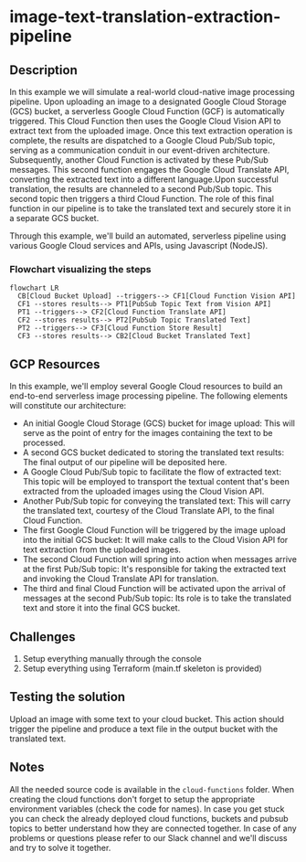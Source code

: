# image-text-translation-extraction-pipeline

## Description

In this example we will simulate a real-world cloud-native image processing pipeline. Upon uploading an image to a designated Google Cloud Storage (GCS) bucket, a serverless Google Cloud Function (GCF) is automatically triggered. This Cloud Function then uses the Google Cloud Vision API to extract text from the uploaded image. Once this text extraction operation is complete, the results are dispatched to a Google Cloud Pub/Sub topic, serving as a communication conduit in our event-driven architecture. Subsequently, another Cloud Function is activated by these Pub/Sub messages. This second function engages the Google Cloud Translate API, converting the extracted text into a different language.Upon successful translation, the results are channeled to a second Pub/Sub topic. This second topic then triggers a third Cloud Function. The role of this final function in our pipeline is to take the translated text and securely store it in a separate GCS bucket.

Through this example, we'll build an automated, serverless pipeline using various Google Cloud services and APIs, using Javascript (NodeJS).

### Flowchart visualizing the steps

```mermaid
flowchart LR
  CB[Cloud Bucket Upload] --triggers--> CF1[Cloud Function Vision API]
  CF1 --stores results--> PT1[PubSub Topic Text from Vision API]
  PT1 --triggers--> CF2[Cloud Function Translate API]
  CF2 --stores results--> PT2[PubSub Topic Translated Text]
  PT2 --triggers--> CF3[Cloud Function Store Result]
  CF3 --stores results--> CB2[Cloud Bucket Translated Text]
```

## GCP Resources

In this example, we'll employ several Google Cloud resources to build an end-to-end serverless image processing pipeline. The following elements will constitute our architecture:

- An initial Google Cloud Storage (GCS) bucket for image upload: This will serve as the point of entry for the images containing the text to be processed.
- A second GCS bucket dedicated to storing the translated text results: The final output of our pipeline will be deposited here.
- A Google Cloud Pub/Sub topic to facilitate the flow of extracted text: This topic will be employed to transport the textual content that's been extracted from the uploaded images using the Cloud Vision API.
- Another Pub/Sub topic for conveying the translated text: This will carry the translated text, courtesy of the Cloud Translate API, to the final Cloud Function.
- The first Google Cloud Function will be triggered by the image upload into the initial GCS bucket: It will make calls to the Cloud Vision API for text extraction from the uploaded images.
- The second Cloud Function will spring into action when messages arrive at the first Pub/Sub topic: It's responsible for taking the extracted text and invoking the Cloud Translate API for translation.
- The third and final Cloud Function will be activated upon the arrival of messages at the second Pub/Sub topic: Its role is to take the translated text and store it into the final GCS bucket.

## Challenges

1) Setup everything manually through the console
2) Setup everything using Terraform (main.tf skeleton is provided)

## Testing the solution

Upload an image with some text to your cloud bucket. This action should trigger the pipeline and produce a text file in the output bucket with the translated text.

## Notes

All the needed source code is available in the `cloud-functions` folder. When creating the cloud functions don't forget to setup the appropriate environment variables (check the code for names).
In case you get stuck you can check the already deployed cloud functions, buckets and pubsub topics to better understand how they are connected together. In case of any problems or questions please refer to our Slack channel and we'll discuss and try to solve it together.